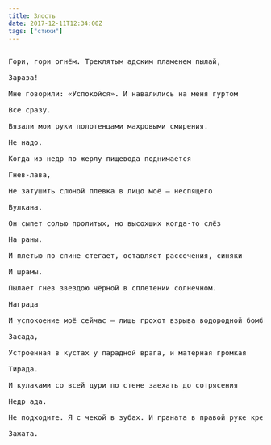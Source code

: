 ```yaml
---
title: Злость
date: 2017-12-11T12:34:00Z
tags: ["стихи"]
---
```


<pre>

Гори, гори огнём. Треклятым адским пламенем пылай,

Зараза!

Мне говорили: «Успокойся». И навалились на меня гуртом

Все сразу.

Вязали мои руки полотенцами махровыми смирения.

Не надо.

Когда из недр по жерлу пищевода поднимается

Гнев-лава,

Не затушить слюной плевка в лицо моё – неспящего

Вулкана.

Он сыпет солью пролитых, но высохших когда-то слёз

На раны.

И плетью по спине стегает, оставляет рассечения, синяки

И шрамы.

Пылает гнев звездою чёрной в сплетении солнечном.

Награда

И успокоение моё сейчас – лишь грохот взрыва водородной бомбы,

Засада,

Устроенная в кустах у парадной врага, и матерная громкая

Тирада.

И кулаками со всей дури по стене заехать до сотрясения

Недр ада.

Не подходите. Я с чекой в зубах. И граната в правой руке крепко

Зажата.

</pre>